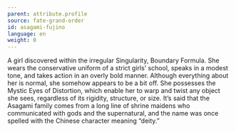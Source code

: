 ```yaml
---
parent: attribute.profile
source: fate-grand-order
id: asagami-fujino
language: en
weight: 0
---
```


A girl discovered within the irregular Singularity, Boundary Formula.
She wears the conservative uniform of a strict girls’ school, speaks in a modest tone, and takes action in an overly bold manner.
Although everything about her is normal, she somehow appears to be a bit off. She possesses the Mystic Eyes of Distortion, which enable her to warp and twist any object she sees, regardless of its rigidity, structure, or size.
It’s said that the Asagami family comes from a long line of shrine maidens who communicated with gods and the supernatural, and the name was once spelled with the Chinese character meaning “deity.”
